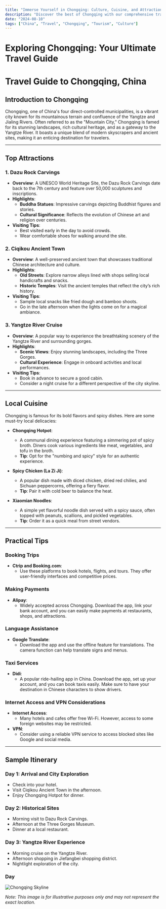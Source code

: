 ```yaml
---
title: "Immerse Yourself in Chongqing: Culture, Cuisine, and Attractions"
description: "Discover the best of Chongqing with our comprehensive travel guide. Explore top attractions, savor local cuisine, and get insider tips for an unforgettable Chinese adventure."
date: "2024-08-10"
tags: ["China", "Travel", "Chongqing", "Tourism", "Culture"]
---
```


# Exploring Chongqing: Your Ultimate Travel Guide

# Travel Guide to Chongqing, China

## Introduction to Chongqing
Chongqing, one of China's four direct-controlled municipalities, is a vibrant city known for its mountainous terrain and confluence of the Yangtze and Jialing Rivers. Often referred to as the "Mountain City," Chongqing is famed for its stunning landscapes, rich cultural heritage, and as a gateway to the Yangtze River. It boasts a unique blend of modern skyscrapers and ancient sites, making it an enticing destination for travelers.

---

## Top Attractions

### 1. Dazu Rock Carvings
- **Overview**: A UNESCO World Heritage Site, the Dazu Rock Carvings date back to the 7th century and feature over 50,000 sculptures and inscriptions.
- **Highlights**:
  - **Buddha Statues**: Impressive carvings depicting Buddhist figures and stories.
  - **Cultural Significance**: Reflects the evolution of Chinese art and religion over centuries.
- **Visiting Tips**: 
  - Best visited early in the day to avoid crowds.
  - Wear comfortable shoes for walking around the site.

### 2. Ciqikou Ancient Town
- **Overview**: A well-preserved ancient town that showcases traditional Chinese architecture and culture.
- **Highlights**:
  - **Old Streets**: Explore narrow alleys lined with shops selling local handicrafts and snacks.
  - **Historic Temples**: Visit the ancient temples that reflect the city’s rich history.
- **Visiting Tips**:
  - Sample local snacks like fried dough and bamboo shoots.
  - Go in the late afternoon when the lights come on for a magical ambiance.

### 3. Yangtze River Cruise
- **Overview**: A popular way to experience the breathtaking scenery of the Yangtze River and surrounding gorges.
- **Highlights**:
  - **Scenic Views**: Enjoy stunning landscapes, including the Three Gorges.
  - **Cultural Experience**: Engage in onboard activities and local performances.
- **Visiting Tips**:
  - Book in advance to secure a good cabin.
  - Consider a night cruise for a different perspective of the city skyline.

---

## Local Cuisine

Chongqing is famous for its bold flavors and spicy dishes. Here are some must-try local delicacies:

- **Chongqing Hotpot**: 
  - A communal dining experience featuring a simmering pot of spicy broth. Diners cook various ingredients like meat, vegetables, and tofu in the broth.
  - **Tip**: Opt for the "numbing and spicy" style for an authentic experience.

- **Spicy Chicken (La Zi Ji)**: 
  - A popular dish made with diced chicken, dried red chilies, and Sichuan peppercorns, offering a fiery flavor.
  - **Tip**: Pair it with cold beer to balance the heat.

- **Xiaomian Noodles**: 
  - A simple yet flavorful noodle dish served with a spicy sauce, often topped with peanuts, scallions, and pickled vegetables.
  - **Tip**: Order it as a quick meal from street vendors.

---

## Practical Tips

### Booking Trips
- **Ctrip and Booking.com**: 
  - Use these platforms to book hotels, flights, and tours. They offer user-friendly interfaces and competitive prices.
  
### Making Payments
- **Alipay**: 
  - Widely accepted across Chongqing. Download the app, link your bank account, and you can easily make payments at restaurants, shops, and attractions.

### Language Assistance
- **Google Translate**: 
  - Download the app and use the offline feature for translations. The camera function can help translate signs and menus.

### Taxi Services
- **Didi**: 
  - A popular ride-hailing app in China. Download the app, set up your account, and you can book taxis easily. Make sure to have your destination in Chinese characters to show drivers.

### Internet Access and VPN Considerations
- **Internet Access**: 
  - Many hotels and cafes offer free Wi-Fi. However, access to some foreign websites may be restricted.
- **VPN**: 
  - Consider using a reliable VPN service to access blocked sites like Google and social media.

---

## Sample Itinerary

### Day 1: Arrival and City Exploration
- Check into your hotel.
- Visit Ciqikou Ancient Town in the afternoon.
- Enjoy Chongqing Hotpot for dinner.

### Day 2: Historical Sites
- Morning visit to Dazu Rock Carvings.
- Afternoon at the Three Gorges Museum.
- Dinner at a local restaurant.

### Day 3: Yangtze River Experience
- Morning cruise on the Yangtze River.
- Afternoon shopping in Jiefangbei shopping district.
- Nightlight exploration of the city.

### Day

![Chongqing Skyline](https://source.unsplash.com/1600x900/?Chongqing,cityscape)

*Note: This image is for illustrative purposes only and may not represent the exact location.*


